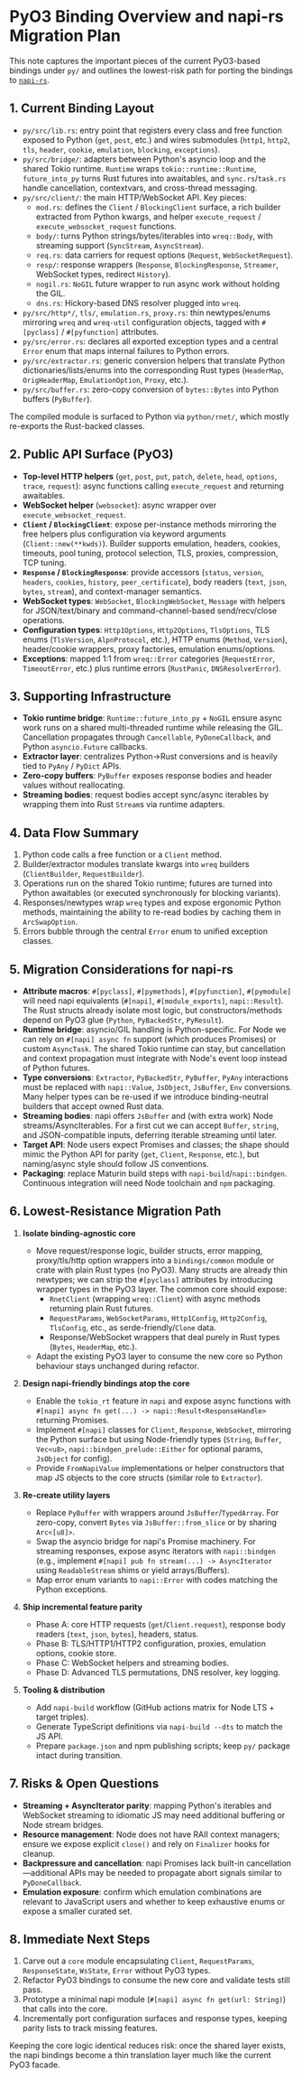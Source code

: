 # PyO3 Binding Overview and napi-rs Migration Plan

This note captures the important pieces of the current PyO3-based bindings under `py/` and outlines the lowest-risk path for porting the bindings to [`napi-rs`](https://napi.rs/).

## 1. Current Binding Layout
- `py/src/lib.rs`: entry point that registers every class and free function exposed to Python (`get`, `post`, etc.) and wires submodules (`http1`, `http2`, `tls`, `header`, `cookie`, `emulation`, `blocking`, `exceptions`).
- `py/src/bridge/`: adapters between Python's asyncio loop and the shared Tokio runtime. `Runtime` wraps `tokio::runtime::Runtime`, `future_into_py` turns Rust futures into awaitables, and `sync.rs`/`task.rs` handle cancellation, contextvars, and cross-thread messaging.
- `py/src/client/`: the main HTTP/WebSocket API. Key pieces:
  - `mod.rs`: defines the `Client` / `BlockingClient` surface, a rich builder extracted from Python kwargs, and helper `execute_request` / `execute_websocket_request` functions.
  - `body/`: turns Python strings/bytes/iterables into `wreq::Body`, with streaming support (`SyncStream`, `AsyncStream`).
  - `req.rs`: data carriers for request options (`Request`, `WebSocketRequest`).
  - `resp/`: response wrappers (`Response`, `BlockingResponse`, `Streamer`, WebSocket types, redirect `History`).
  - `nogil.rs`: `NoGIL` future wrapper to run async work without holding the GIL.
  - `dns.rs`: Hickory-based DNS resolver plugged into `wreq`.
- `py/src/http*/`, `tls/`, `emulation.rs`, `proxy.rs`: thin newtypes/enums mirroring `wreq` and `wreq-util` configuration objects, tagged with `#[pyclass]` / `#[pyfunction]` attributes.
- `py/src/error.rs`: declares all exported exception types and a central `Error` enum that maps internal failures to Python errors.
- `py/src/extractor.rs`: generic conversion helpers that translate Python dictionaries/lists/enums into the corresponding Rust types (`HeaderMap`, `OrigHeaderMap`, `EmulationOption`, `Proxy`, etc.).
- `py/src/buffer.rs`: zero-copy conversion of `bytes::Bytes` into Python buffers (`PyBuffer`).

The compiled module is surfaced to Python via `python/rnet/`, which mostly re-exports the Rust-backed classes.

## 2. Public API Surface (PyO3)
- **Top-level HTTP helpers** (`get`, `post`, `put`, `patch`, `delete`, `head`, `options`, `trace`, `request`): async functions calling `execute_request` and returning awaitables.
- **WebSocket helper** (`websocket`): async wrapper over `execute_websocket_request`.
- **`Client` / `BlockingClient`**: expose per-instance methods mirroring the free helpers plus configuration via keyword arguments (`Client::new(**kwds)`). Builder supports emulation, headers, cookies, timeouts, pool tuning, protocol selection, TLS, proxies, compression, TCP tuning.
- **`Response` / `BlockingResponse`**: provide accessors (`status`, `version`, `headers`, `cookies`, `history`, `peer_certificate`), body readers (`text`, `json`, `bytes`, `stream`), and context-manager semantics.
- **WebSocket types**: `WebSocket`, `BlockingWebSocket`, `Message` with helpers for JSON/text/binary and command-channel-based send/recv/close operations.
- **Configuration types**: `Http1Options`, `Http2Options`, `TlsOptions`, TLS enums (`TlsVersion`, `AlpnProtocol`, etc.), HTTP enums (`Method`, `Version`), header/cookie wrappers, proxy factories, emulation enums/options.
- **Exceptions**: mapped 1:1 from `wreq::Error` categories (`RequestError`, `TimeoutError`, etc.) plus runtime errors (`RustPanic`, `DNSResolverError`).

## 3. Supporting Infrastructure
- **Tokio runtime bridge**: `Runtime::future_into_py` + `NoGIL` ensure async work runs on a shared multi-threaded runtime while releasing the GIL. Cancellation propagates through `Cancellable`, `PyDoneCallback`, and Python `asyncio.Future` callbacks.
- **Extractor layer**: centralizes Python→Rust conversions and is heavily tied to `PyAny` / `PyDict` APIs.
- **Zero-copy buffers**: `PyBuffer` exposes response bodies and header values without reallocating.
- **Streaming bodies**: request bodies accept sync/async iterables by wrapping them into Rust `Stream`s via runtime adapters.

## 4. Data Flow Summary
1. Python code calls a free function or a `Client` method.
2. Builder/extractor modules translate kwargs into `wreq` builders (`ClientBuilder`, `RequestBuilder`).
3. Operations run on the shared Tokio runtime; futures are turned into Python awaitables (or executed synchronously for blocking variants).
4. Responses/newtypes wrap `wreq` types and expose ergonomic Python methods, maintaining the ability to re-read bodies by caching them in `ArcSwapOption`.
5. Errors bubble through the central `Error` enum to unified exception classes.

## 5. Migration Considerations for napi-rs
- **Attribute macros**: `#[pyclass]`, `#[pymethods]`, `#[pyfunction]`, `#[pymodule]` will need napi equivalents (`#[napi]`, `#[module_exports]`, `napi::Result`). The Rust structs already isolate most logic, but constructors/methods depend on PyO3 glue (`Python`, `PyBackedStr`, `PyResult`).
- **Runtime bridge**: asyncio/GIL handling is Python-specific. For Node we can rely on `#[napi] async fn` support (which produces Promises) or custom `AsyncTask`. The shared Tokio runtime can stay, but cancellation and context propagation must integrate with Node's event loop instead of Python futures.
- **Type conversions**: `Extractor`, `PyBackedStr`, `PyBuffer`, `PyAny` interactions must be replaced with `napi::Value`, `JsObject`, `JsBuffer`, `Env` conversions. Many helper types can be re-used if we introduce binding-neutral builders that accept owned Rust data.
- **Streaming bodies**: napi offers `JsBuffer` and (with extra work) Node streams/AsyncIterables. For a first cut we can accept `Buffer`, `string`, and JSON-compatible inputs, deferring iterable streaming until later.
- **Target API**: Node users expect Promises and classes; the shape should mimic the Python API for parity (`get`, `Client`, `Response`, etc.), but naming/async style should follow JS conventions.
- **Packaging**: replace Maturin build steps with `napi-build`/`napi::bindgen`. Continuous integration will need Node toolchain and `npm` packaging.

## 6. Lowest-Resistance Migration Path
1. **Isolate binding-agnostic core**
   - Move request/response logic, builder structs, error mapping, proxy/tls/http option wrappers into a `bindings/common` module or crate with plain Rust types (no PyO3). Many structs are already thin newtypes; we can strip the `#[pyclass]` attributes by introducing wrapper types in the PyO3 layer. The common core should expose:
     - `RnetClient` (wrapping `wreq::Client`) with async methods returning plain Rust futures.
     - `RequestParams`, `WebSocketParams`, `Http1Config`, `Http2Config`, `TlsConfig`, etc., as serde-friendly/`Clone` data.
     - Response/WebSocket wrappers that deal purely in Rust types (`Bytes`, `HeaderMap`, etc.).
   - Adapt the existing PyO3 layer to consume the new core so Python behaviour stays unchanged during refactor.

2. **Design napi-friendly bindings atop the core**
   - Enable the `tokio_rt` feature in `napi` and expose async functions with `#[napi] async fn get(...) -> napi::Result<ResponseHandle>` returning Promises.
   - Implement `#[napi]` classes for `Client`, `Response`, `WebSocket`, mirroring the Python surface but using Node-friendly types (`String`, `Buffer`, `Vec<u8>`, `napi::bindgen_prelude::Either` for optional params, `JsObject` for config).
   - Provide `FromNapiValue` implementations or helper constructors that map JS objects to the core structs (similar role to `Extractor`).

3. **Re-create utility layers**
   - Replace `PyBuffer` with wrappers around `JsBuffer`/`TypedArray`. For zero-copy, convert `Bytes` via `JsBuffer::from_slice` or by sharing `Arc<[u8]>`.
   - Swap the asyncio bridge for napi's Promise machinery. For streaming responses, expose async iterators with `napi::bindgen` (e.g., implement `#[napi] pub fn stream(...) -> AsyncIterator` using `ReadableStream` shims or yield arrays/Buffers).
   - Map error enum variants to `napi::Error` with codes matching the Python exceptions.

4. **Ship incremental feature parity**
   - Phase A: core HTTP requests (`get`/`Client.request`), response body readers (`text`, `json`, `bytes`), headers, status.
   - Phase B: TLS/HTTP1/HTTP2 configuration, proxies, emulation options, cookie store.
   - Phase C: WebSocket helpers and streaming bodies.
   - Phase D: Advanced TLS permutations, DNS resolver, key logging.

5. **Tooling & distribution**
   - Add `napi-build` workflow (GitHub actions matrix for Node LTS + target triples).
   - Generate TypeScript definitions via `napi-build --dts` to match the JS API.
   - Prepare `package.json` and npm publishing scripts; keep `py/` package intact during transition.

## 7. Risks & Open Questions
- **Streaming + AsyncIterator parity**: mapping Python's iterables and WebSocket streaming to idiomatic JS may need additional buffering or Node stream bridges.
- **Resource management**: Node does not have RAII context managers; ensure we expose explicit `close()` and rely on `Finalizer` hooks for cleanup.
- **Backpressure and cancellation**: napi Promises lack built-in cancellation—additional APIs may be needed to propagate abort signals similar to `PyDoneCallback`.
- **Emulation exposure**: confirm which emulation combinations are relevant to JavaScript users and whether to keep exhaustive enums or expose a smaller curated set.

## 8. Immediate Next Steps
1. Carve out a `core` module encapsulating `Client`, `RequestParams`, `ResponseState`, `WsState`, `Error` without PyO3 types.
2. Refactor PyO3 bindings to consume the new core and validate tests still pass.
3. Prototype a minimal napi module (`#[napi] async fn get(url: String)`) that calls into the core.
4. Incrementally port configuration surfaces and response types, keeping parity lists to track missing features.

Keeping the core logic identical reduces risk: once the shared layer exists, the napi bindings become a thin translation layer much like the current PyO3 facade.
